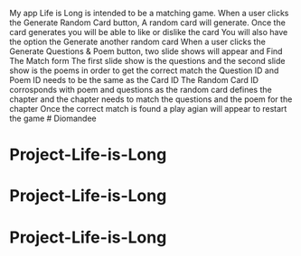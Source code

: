 My app Life is Long is intended to be a matching game.
When a user clicks the Generate Random Card button, A random card will generate.
Once the card generates you will be able to like or dislike the card 
You will also have the option the Generate another random card 
When a user clicks the Generate Questions & Poem button, two slide shows will appear and Find The Match form
The first slide show is the questions and the second slide show is the poems
in order to get the correct match the Question ID and Poem ID needs to be the same as the Card ID
The Random Card ID corrosponds with poem and questions as the random card defines the chapter and the chapter needs to match the questions and the poem for the chapter
Once the correct match is found a play agian will appear to restart the game # Diomandee
# Project-Life-is-Long
# Project-Life-is-Long
# Project-Life-is-Long
